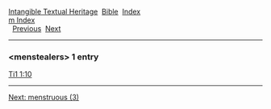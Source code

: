 [Intangible Textual Heritage](../../index)  [Bible](../index) 
[Index](index)   
[m Index](_m_)  
  [Previous](c07309)  [Next](c07311) 

------------------------------------------------------------------------

### &lt;menstealers&gt; 1 entry

[Ti1 1:10](../kjv/ti1001.htm#010)  

------------------------------------------------------------------------

[Next: menstruous (3)](c07311)
